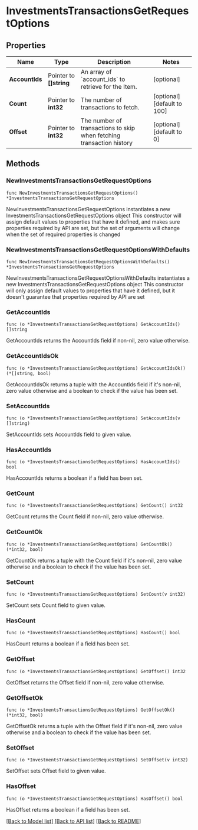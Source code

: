 # InvestmentsTransactionsGetRequestOptions

## Properties

Name | Type | Description | Notes
------------ | ------------- | ------------- | -------------
**AccountIds** | Pointer to **[]string** | An array of &#x60;account_ids&#x60; to retrieve for the Item. | [optional] 
**Count** | Pointer to **int32** | The number of transactions to fetch.  | [optional] [default to 100]
**Offset** | Pointer to **int32** | The number of transactions to skip when fetching transaction history | [optional] [default to 0]

## Methods

### NewInvestmentsTransactionsGetRequestOptions

`func NewInvestmentsTransactionsGetRequestOptions() *InvestmentsTransactionsGetRequestOptions`

NewInvestmentsTransactionsGetRequestOptions instantiates a new InvestmentsTransactionsGetRequestOptions object
This constructor will assign default values to properties that have it defined,
and makes sure properties required by API are set, but the set of arguments
will change when the set of required properties is changed

### NewInvestmentsTransactionsGetRequestOptionsWithDefaults

`func NewInvestmentsTransactionsGetRequestOptionsWithDefaults() *InvestmentsTransactionsGetRequestOptions`

NewInvestmentsTransactionsGetRequestOptionsWithDefaults instantiates a new InvestmentsTransactionsGetRequestOptions object
This constructor will only assign default values to properties that have it defined,
but it doesn't guarantee that properties required by API are set

### GetAccountIds

`func (o *InvestmentsTransactionsGetRequestOptions) GetAccountIds() []string`

GetAccountIds returns the AccountIds field if non-nil, zero value otherwise.

### GetAccountIdsOk

`func (o *InvestmentsTransactionsGetRequestOptions) GetAccountIdsOk() (*[]string, bool)`

GetAccountIdsOk returns a tuple with the AccountIds field if it's non-nil, zero value otherwise
and a boolean to check if the value has been set.

### SetAccountIds

`func (o *InvestmentsTransactionsGetRequestOptions) SetAccountIds(v []string)`

SetAccountIds sets AccountIds field to given value.

### HasAccountIds

`func (o *InvestmentsTransactionsGetRequestOptions) HasAccountIds() bool`

HasAccountIds returns a boolean if a field has been set.

### GetCount

`func (o *InvestmentsTransactionsGetRequestOptions) GetCount() int32`

GetCount returns the Count field if non-nil, zero value otherwise.

### GetCountOk

`func (o *InvestmentsTransactionsGetRequestOptions) GetCountOk() (*int32, bool)`

GetCountOk returns a tuple with the Count field if it's non-nil, zero value otherwise
and a boolean to check if the value has been set.

### SetCount

`func (o *InvestmentsTransactionsGetRequestOptions) SetCount(v int32)`

SetCount sets Count field to given value.

### HasCount

`func (o *InvestmentsTransactionsGetRequestOptions) HasCount() bool`

HasCount returns a boolean if a field has been set.

### GetOffset

`func (o *InvestmentsTransactionsGetRequestOptions) GetOffset() int32`

GetOffset returns the Offset field if non-nil, zero value otherwise.

### GetOffsetOk

`func (o *InvestmentsTransactionsGetRequestOptions) GetOffsetOk() (*int32, bool)`

GetOffsetOk returns a tuple with the Offset field if it's non-nil, zero value otherwise
and a boolean to check if the value has been set.

### SetOffset

`func (o *InvestmentsTransactionsGetRequestOptions) SetOffset(v int32)`

SetOffset sets Offset field to given value.

### HasOffset

`func (o *InvestmentsTransactionsGetRequestOptions) HasOffset() bool`

HasOffset returns a boolean if a field has been set.


[[Back to Model list]](../README.md#documentation-for-models) [[Back to API list]](../README.md#documentation-for-api-endpoints) [[Back to README]](../README.md)


